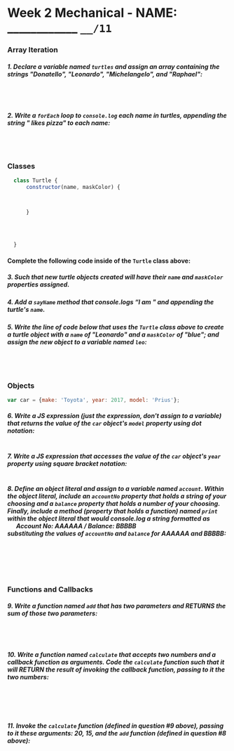 # Week 2 Mechanical - NAME: ____________ `__/11` 

### Array Iteration

##### 1. Declare a variable named `turtles` and assign an array containing the strings "Donatello", "Leonardo", "Michelangelo", and "Raphael":
<br><br>
 
##### 2. Write a `forEach` loop to `console.log` each name in _turtles_, appending the string " likes pizza" to each name:
<br><br>

### Classes

```js
  class Turtle {
      constructor(name, maskColor) {



      }
    
    
    
    
  }
```
#### Complete the following code inside of the `Turtle` class above:

##### 3. Such that new turtle objects created will have their `name` and `maskColor` properties assigned.
##### 4. Add a `sayName` method that console.logs “I am " and appending the turtle's `name`.

##### 5. Write the line of code below that uses the `Turtle` class above to create a turtle object with a `name` of "Leonardo" and a `maskColor` of "blue"; and assign the new object to a variable named `leo`:
<br><br>
 
### Objects

```js
var car = {make: 'Toyota', year: 2017, model: 'Prius'};
```

##### 6. Write a JS expression (just the expression, don't assign to a variable) that returns the value of the `car` object's `model` property using **dot notation**:<br><br>

##### 7. Write a JS expression that **accesses** the value of the `car` object's `year` property using **square bracket notation**:<br><br>

##### 8. Define an object literal and assign to a variable named `account`. Within the object literal, include an `accountNo` property that holds a string of your choosing and a `balance` property that holds a number of your choosing. Finally, include a method (property that holds a function) named `print` within the object literal that would console.log a string formatted as<br>&nbsp;&nbsp;&nbsp;&nbsp;&nbsp;&nbsp;**Account No: AAAAAA / Balance: BBBBB**<br>substituting the values of `accountNo` and `balance` for AAAAAA and BBBBB:<br><br><br><br><br><br>

### Functions and Callbacks

##### 9. Write a function named `add` that has two parameters and RETURNS the sum of those two parameters:
<br><br>

##### 10. Write a function named `calculate` that accepts two numbers and a callback function as arguments.  Code the `calculate` function such that it will RETURN the result of invoking the callback function, passing to it the two numbers:
<br><br><br>

##### 11. Invoke the `calculate` function (defined in question #9 above), passing to it these arguments: 20, 15, and the `add` function (defined in question #8 above):
<br><br>


